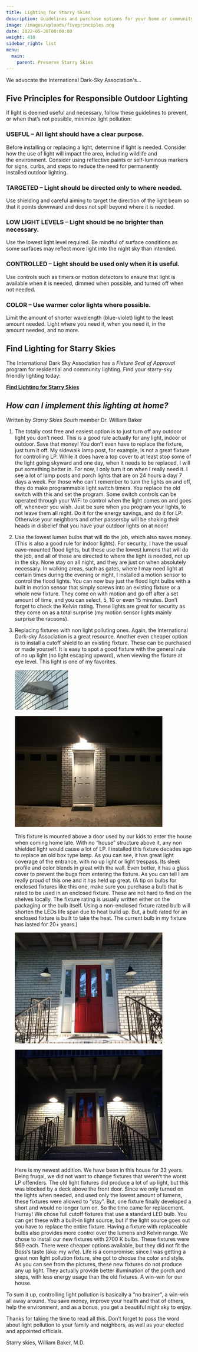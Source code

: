 ```yaml
---
title: Lighting for Starry Skies
description: Guidelines and purchase options for your home or community.
image: /images/uploads/fiveprinciples.png
date: 2022-05-30T00:00:00
weight: 410
sidebar_right: list
menu:
  main:
    parent: Preserve Starry Skies
---
```

We advocate the International Dark-Sky Association's...

## **Five Principles for Responsible Outdoor Lighting**

If light is deemed useful and necessary, follow these guidelines to prevent, or when that’s not possible, minimize light pollution:

### **USEFUL** – All light should have a clear purpose.

Before installing or replacing a light, determine if light is needed. Consider how the use of light will impact the area, including wildlife and the environment. Consider using reflective paints or self-luminous markers for signs, curbs, and steps to reduce the need for permanently installed outdoor lighting.

### **TARGETED** – Light should be directed only to where needed.

Use shielding and careful aiming to target the direction of the light beam so that it points downward and does not spill beyond where it is needed.

### **LOW LIGHT LEVELS** – Light should be no brighter than necessary.

Use the lowest light level required. Be mindful of surface conditions as some surfaces may reflect more light into the night sky than intended.

### **CONTROLLED** – Light should be used only when it is useful.

Use controls such as timers or motion detectors to ensure that light is available when it is needed, dimmed when possible, and turned off when not needed.

### **COLOR** – Use warmer color lights where possible.

Limit the amount of shorter wavelength (blue-violet) light to the least amount needed. Light where you need it, when you need it, in the amount needed, and no more.



## **Find Lighting for Starry Skies**

The International Dark Sky Association has a *Fixture Seal of Approval* program for residential and community lighting.  Find your starry-sky friendly lighting today:

**[Find Lighting for Starry Skies](https://www.darksky.org/our-work/lighting/lighting-for-industry/fsa/fsa-products/)**



## *How can I implement this lighting at home?*

W﻿ritten by *Starry Skies South* member Dr. William Baker

1. The totally cost free and easiest option is to just turn off any outdoor light you don’t need. This is a good rule actually for any light, indoor or outdoor. Save that money! You don’t even have to replace the fixture, just turn it off. My sidewalk lamp post, for example, is not a great fixture for controlling LP. While it does have a top cover to at least stop some of the light going skyward and one day, when it needs to be replaced, I will put something better in. For now, I only turn it on when I really need it. I see a lot of lamp posts and porch lights that are on 24 hours a day/ 7 days a week. For those who can’t remember to turn the lights on and off, they do make programmable light switch timers. You replace the old switch with this and set the program. Some switch controls can be operated through your WiFi to control when the light comes on and goes off, whenever you wish. Just be sure when you program your lights, to not leave them all night. Do it for the energy savings, and do it for LP. Otherwise your neighbors and other passersby will be shaking their heads in disbelief that you have your outdoor lights on at noon!
2. Use the lowest lumen bulbs that will do the job, which also saves money. (This is also a good rule for indoor lights). For security, I have the usual eave-mounted flood lights, but these use the lowest lumens that will do the job, and all of these are directed to where the light is needed, not up in the sky. None stay on all night, and they are just on when absolutely necessary. In walking areas, such as gates, where I may need light at certain times during the evening or night, I installed a motion sensor to control the flood lights. You can now buy just the flood light bulbs with a built in motion sensor that simply screws into an existing fixture or a whole new fixture. They come on with motion and go off after a set amount of time, and you can select, 5, 10 or even 15 minutes. Don’t forget to check the Kelvin rating. These lights are great for security as they come on as a total surprise (my motion sensor lights mainly surprise the racoons).
3. Replacing fixtures with non light polluting ones. Again, the International Dark-sky Association is a great resource. Another even cheaper option is to install a cutoff shield to an existing fixture. These can be purchased or made yourself. It is easy to spot a good fixture with the general rule of no up light (no light escaping upward), when viewing the fixture at eye level. This light is one of my favorites. 

   ![](/images/uploads/picture1.jpg)

   ![](/images/uploads/img_0564_updated.jpg)

   This fixture is mounted above a door used by our kids to enter the house when coming home late. With no “house” structure above it, any non shielded light would cause a lot of LP. I installed this fixture decades ago to replace an old box type lamp. As you can see, it has great light coverage of the entrance, with no up light or light trespass. Its sleek profile and color blends in great with the wall. Even better, it has a glass cover to prevent the bugs from entering the fixture. As you can tell I am really proud of this one and it has held up great. (A tip on bulbs for enclosed fixtures like this one, make sure you purchase a bulb that is rated to be used in an enclosed fixture. These are not hard to find on the shelves locally. The fixture rating is usually written either on the packaging or the bulb itself. Using a non-enclosed fixture rated bulb will shorten the LEDs life span due to heat build up. But, a bulb rated for an enclosed fixture is built to take the heat. The current bulb in my fixture has lasted for 20+ years.)

   ![](/images/uploads/img_0595_updated.jpg)

   ![](/images/uploads/img_0524_updated.jpg)

   Here is my newest addition. We have been in this house for 33 years. Being frugal, we did not want to change fixtures that weren’t the worst LP offenders. The old light fixtures did produce a lot of up light, but this was blocked by a deck above the front door. Since we only turned on the lights when needed, and used only the lowest amount of lumens, these fixtures were allowed to “stay”. But, one fixture finally developed a short and would no longer turn on. So the time came for replacement. Hurray! We chose full cutoff fixtures that use a standard LED bulb. You can get these with a built-in light source, but if the light source goes out you have to replace the entire fixture. Having a fixture with replaceable bulbs also provides more control over the lumens and Kelvin range. We chose to install our new fixtures with 2700 K bulbs. These fixtures were $69 each. There were cheaper options available, but they did not fit the Boss’s taste (aka: my wife).
   Life is a compromise: since I was getting a great non light pollution fixture, she got to choose the color and style. As you can see from the pictures, these new fixtures do not produce any up light. They actually provide better illumination of the porch and steps, with less energy usage than the old fixtures. A win-win for our house.

To sum it up, controlling light pollution is basically a “no brainer”, a win-win all away around. You save money, improve your health and that of others, help the environment, and as a bonus, you get a beautiful night sky to enjoy.

Thanks for taking the time to read all this. Don’t forget to pass the word about light pollution to your family and neighbors, as well as your elected and appointed officials.

Starry skies, William Baker, M.D.